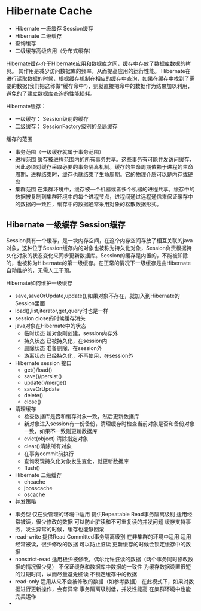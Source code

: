 # Hibernate Cache 
- Hibernate 一级缓存 Session缓存
- Hibernate 二级缓存 
- 查询缓存
- 二级缓存高级应用（分布式缓存）

Hibernate缓存介于Hibernate应用和数据库之间，缓存中存放了数据库数据的拷贝。 其作用是减少访问数据库的频率，从而提高应用的运行性能。
Hibernate在进行读取数据的时候，根据缓存机制在相应的缓存中查询，如果在缓存中找到了需要的数据(我们把这称做“缓存命中”)，则就直接把命中的数据作为结果加以利用，避免的了建立数据库查询的性能损耗。

Hibernate缓存：

- 一级缓存： Session级别的缓存
- 二级缓存： SessionFactory级别的全局缓存

缓存的范围

- 事务范围（一级缓存就属于事务范围）
- 进程范围
缓存被进程范围内的所有事务共享。这些事务有可能并发访问缓存，因此必须对缓存采取必要的事务隔离机制。缓存的生命周期依赖于进程的生命周期，进程结束时，缓存也就结束了生命周期。它的物理介质可以是内存或硬盘
- 集群范围
在集群环境中，缓存被一个机器或者多个机器的进程共享。缓存中的数据被复制到集群环境中的每个进程节点，进程间通过远程通信来保证缓存中的数据的一致性，缓存中的数据通常采用对象的松散数据形式。

## Hibernate 一级缓存 Session缓存

Session具有一个缓存，是一块内存空间，在这个内存空间存放了相互关联的java对象，这种位于Session缓存内的对象也被称为持久化对象，Session负责根据持久化对象的状态变化来同步更新数据库。Session的缓存是内置的，不能被卸除的，也被称为Hibernate的第一级缓存。在正常的情况下一级缓存是由Hibernate自动维护的，无需人工干预。

Hibernate如何维护一级缓存

* save,saveOrUpdate,update(),如果对象不存在，就加入到Hibernate的Session里面
* load(),list,iterator,get,query时也是一样
* session close的时候缓存消失
* java对象在Hibernate中的状态
	- 临时状态 新对象刚创建，session内存外
	- 持久状态 已被持久化，在session内 
	- 删除状态 准备删除，在session外
	- 游离状态 已经持久化，不再使用，在session外
* Hibernate session 接口
	- get()/load()
	- save()/persist()
	- update()/merge()
	- saveOrUpdate
	- delete()
	- close()
* 清理缓存
	- 检查数据库是否和缓存对象一致，然后更新数据库
	- 新对象进入session有一份备份，清理缓存时检查当前对象是否和备份对象一致，如果不一致则更新数据库
	- evict(object) 清除指定对象
	- clear()清除所有对象
	- 在事务commit前执行
	- 查询发现持久化对象发生变化，就更新数据库
	- flush()
* Hibernate 二级缓存
	- ehcache
	- jbosscache
	- oscache
* 并发策略
- 事务型
仅在受管理的环境中适用
提供Repeatable Read事务隔离级别
适用经常被读，很少修改的数据
可以防止脏读和不可重复读的并发问题
缓存支持事务，发生异常的时候，缓存也能够回滚
- read-write
提供Read Committed事务隔离级别
在非集群的环境中适用
适用经常被读，很少修改的数据
可以防止脏读
更新缓存的时候会锁定缓存中的数据
- nonstrict-read
适用极少被修改，偶尔允许脏读的数据（两个事务同时修改数据的情况很少见）
不保证缓存和数据库中数据的一致性
为缓存数据设置很短的过期时间，从而尽量避免脏读
不锁定缓存中的数据
- read-only
适用从来不会被修改的数据（如参考数据）
在此模式下，如果对数据进行更新操作，会有异常
事务隔离级别低，并发性能高
在集群环境中也能完美运作
- 

